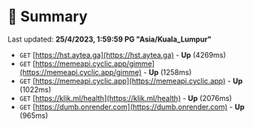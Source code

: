 # 📖 Summary
Last updated: **25/4/2023, 1:59:59 PG "Asia/Kuala_Lumpur"**

- `GET` [https://hst.aytea.ga](https://hst.aytea.ga) - **Up** (4269ms)
- `GET` [https://memeapi.cyclic.app/gimme](https://memeapi.cyclic.app/gimme) - **Up** (1258ms)
- `GET` [https://memeapi.cyclic.app](https://memeapi.cyclic.app) - **Up** (1022ms)
- `GET` [https://klik.ml/health](https://klik.ml/health) - **Up** (2076ms)
- `GET` [https://dumb.onrender.com](https://dumb.onrender.com) - **Up** (965ms)
